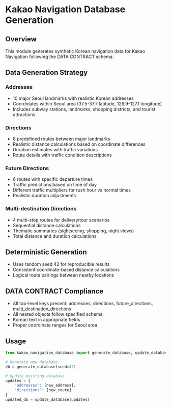 # Kakao Navigation Database Generation

## Overview
This module generates synthetic Korean navigation data for Kakao Navigation following the DATA CONTRACT schema.

## Data Generation Strategy

### Addresses
- 10 major Seoul landmarks with realistic Korean addresses
- Coordinates within Seoul area (37.5-37.7 latitude, 126.9-127.1 longitude)
- Includes subway stations, landmarks, shopping districts, and tourist attractions

### Directions
- 8 predefined routes between major landmarks
- Realistic distance calculations based on coordinate differences
- Duration estimates with traffic variations
- Route details with traffic condition descriptions

### Future Directions
- 6 routes with specific departure times
- Traffic predictions based on time of day
- Different traffic multipliers for rush hour vs normal times
- Realistic duration adjustments

### Multi-destination Directions
- 4 multi-stop routes for delivery/tour scenarios
- Sequential distance calculations
- Thematic summaries (sightseeing, shopping, night views)
- Total distance and duration calculations

## Deterministic Generation
- Uses random seed 42 for reproducible results
- Consistent coordinate-based distance calculations
- Logical route pairings between nearby locations

## DATA CONTRACT Compliance
- All top-level keys present: addresses, directions, future_directions, multi_destination_directions
- All nested objects follow specified schema
- Korean text in appropriate fields
- Proper coordinate ranges for Seoul area

## Usage
```python
from kakao_navigation_database import generate_database, update_database

# Generate new database
db = generate_database(seed=42)

# Update existing database
updates = {
    "addresses": [new_address],
    "directions": [new_route]
}
updated_db = update_database(updates)
```